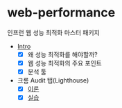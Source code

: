 # web-performance
인프런 웹 성능 최적화 마스터 패키지

- [Intro](https://github.com/twilight92/web-performance/wiki/Intro)
  - [x] 왜 성능 최적화를 해야할까?
  - [x] 웹 성능 최적화의 주요 포인트
  - [x] 분석 툴
- 크롬 Audit 탭(Lighthouse)
  - [x] [이론](https://github.com/twilight92/web-performance/wiki/%ED%81%AC%EB%A1%AC-Audit-%ED%83%AD(Lighthouse))
  - [x] [실습](https://github.com/twilight92/web-performance/wiki/%ED%81%AC%EB%A1%AC-Audit-%ED%83%AD(Lighthouse)-%EC%8B%A4%EC%8A%B5)
